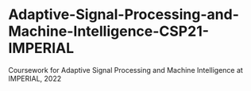 # Adaptive-Signal-Processing-and-Machine-Intelligence-CSP21-IMPERIAL
Coursework for Adaptive Signal Processing and Machine Intelligence at IMPERIAL, 2022
